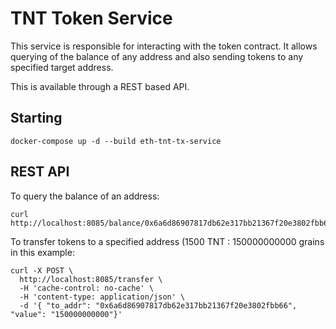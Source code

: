 # TNT Token Service

This service is responsible for interacting with the token contract.  It allows querying of the balance of any address and also sending tokens to any specified target address.

This is available through a REST based API.

## Starting

```text
docker-compose up -d --build eth-tnt-tx-service
```

## REST API

To query the balance of an address:

```text
curl http://localhost:8085/balance/0x6a6d86907817db62e317bb21367f20e3802fbb66
```

To transfer tokens to a specified address (1500 TNT : 150000000000 grains in this example:

```text
curl -X POST \
  http://localhost:8085/transfer \
  -H 'cache-control: no-cache' \
  -H 'content-type: application/json' \
  -d '{ "to_addr": "0x6a6d86907817db62e317bb21367f20e3802fbb66", "value": "150000000000"}'
```

